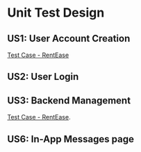 # Unit Test Design

## US1: User Account Creation
[Test Case - RentEase](https://docs.google.com/presentation/d/1ZtezrmVTcIsV4F5Z6gsKgLs6MprWzYxOa16wtZIsbZE/edit?slide=id.g34c6055658f_0_5#slide=id.g34c6055658f_0_5)


## US2: User Login
<link to template slide> 



## US3: Backend Management
[Test Case - RentEase](https://docs.google.com/presentation/d/1ZtezrmVTcIsV4F5Z6gsKgLs6MprWzYxOa16wtZIsbZE/edit#slide=id.g34c6055658f_0_0).



## US6: In-App Messages page
<link to template slide> 

